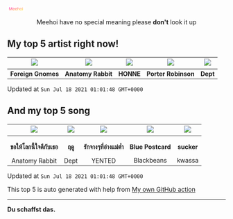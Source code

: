 [![Meehoi Logo](https://github.com/beam41/beam41/raw/master/mh.svg)](http://my.meehoi.me/)
<p align="center">Meehoi have no special meaning please <b>don't</b> look it up</p>

## My top 5 artist right now!
<!-- table start -->
|<img src="https://i.scdn.co/image/ab67616d000048513c14b06daaa6a9973d64b866">|<img src="https://i.scdn.co/image/ab6761610000f178001da630489c592d46065c1b">|<img src="https://i.scdn.co/image/ab6761610000f178c8db673b6abf599da60d633b">|<img src="https://i.scdn.co/image/ab6761610000f1781804f56bdcb9322c5f3f8f21">|<img src="https://i.scdn.co/image/ab6761610000f178b24a6ff3261a9e11995e2550">|
| :---: | :---: | :---: | :---: | :---: |
|<b>Foreign Gnomes</b>|<b>Anatomy Rabbit</b>|<b>HONNE</b>|<b>Porter Robinson</b>|<b>Dept</b>|

Updated at `Sun Jul 18 2021 01:01:48 GMT+0000`
<!-- table end -->

## And my top 5 song
<!-- table song start -->
|<img src="https://i.scdn.co/image/ab67616d00001e0267cc416f726062916b7e1f4b">|<img src="https://i.scdn.co/image/ab67616d00001e027cb744b7588fdcf838407c50">|<img src="https://i.scdn.co/image/ab67616d00001e02f6dd88a85846f9b3657894b3">|<img src="https://i.scdn.co/image/ab67616d00001e02c29248d6b286136532981564">|<img src="https://i.scdn.co/image/ab67616d00001e02ad53d9f26c11d04b3ea99d90">|
| :---: | :---: | :---: | :---: | :---: |
|<p><b>ขอให้โลกนี้ใจดีกับเธอ</b></p> Anatomy Rabbit|<p><b>ฤดู</b></p> Dept|<p><b>รักจางๆที่อ่างแม่ต๋ำ</b></p> YENTED|<p><b>Blue Postcard</b></p> Blackbeans|<p><b>sucker</b></p> kwassa|

Updated at `Sun Jul 18 2021 01:01:48 GMT+0000`
<!-- table song end -->

This top 5 is auto generated with help from [My own GitHub action](https://github.com/beam41/spotify-listening)

---

**Du schaffst das.**